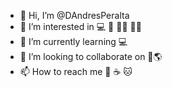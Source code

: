 - 👋 Hi, I’m @DAndresPeralta
- 👀 I’m interested in 💻 🎼 🏋️‍♂️ 🚴‍♂️
- 🌱 I’m currently learning 💻
- 💞️ I’m looking to collaborate on 📡🌎
- 📫 How to reach me 🎼 ☕️ 🐱

<!---
DAndresPeralta/DAndresPeralta is a ✨ special ✨ repository because its `README.md` (this file) appears on your GitHub profile.
You can click the Preview link to take a look at your changes.
--->
